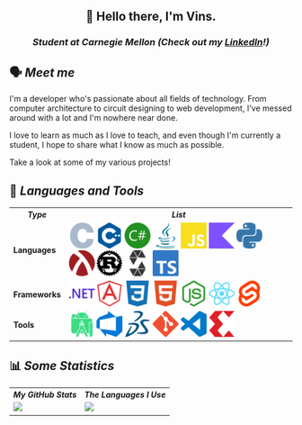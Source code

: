 <h2 align="center">
    👋 Hello there, I'm 
    Vins.
</h2>
<h3 align="center"><i>Student at Carnegie Mellon (Check out my <a href="https://www.linkedin.com/in/sharmavins/">LinkedIn</a>!)</i></h3>

## 🗣 <i>Meet me</i>

I'm a developer who's passionate about all fields of technology. From computer
architecture to circuit designing to web development, I've messed around with a
lot and I'm nowhere near done.

I love to learn as much as I love to teach, and even though I'm currently a
student, I hope to share what I know as much as possible.

Take a look at some of my various projects!

## 💾 <i>Languages and Tools</i>

<table>
    <tr>
        <th><i>Type</i></th>
        <th><i>List</i></th>
    </tr>
    <tr>
        <td><b>Languages</b></td>
        <td>
            <img style="width: 46px; height: 46px" src="assets/c.svg" alt="C" />
            <img style="width: 46px; height: 46px" src="assets/cplusplus.svg" alt="C++" />
            <img style="width: 46px; height: 46px" src="assets/csharp.svg" alt="C#" />
            <img style="width: 46px; height: 46px" src="assets/java.svg" alt="Java" />
            <img style="width: 46px; height: 46px" src="assets/javascript.svg" alt="JavaScript" />
            <img style="width: 46px; height: 46px" src="assets/kotlin.svg" alt="Kotlin" />
            <img style="width: 46px; height: 46px" src="assets/python.svg" alt="Python" />
            <img style="width: 46px; height: 46px" src="assets/racket.svg" alt="Racket" />
            <img style="width: 46px; height: 46px" src="assets/rust.svg" alt="Rust" />
            <img style="width: 46px; height: 46px" src="assets/solidity.svg" alt="Solidity" />
            <img style="width: 46px; height: 46px" src="assets/typescript.svg" alt="TypeScript" />
        </td>
    </tr>
    <tr>
        <td><b>Frameworks</b></td>
        <td>
            <img style="width: 46px; height: 46px" src="assets/dotnet.svg" alt=".NET" />
            <img style="width: 46px; height: 46px" src="assets/angularjs.svg" alt="Angular" />
            <img style="width: 46px; height: 46px" src="assets/css3.svg" alt="CSS3" />
            <img style="width: 46px; height: 46px" src="assets/html5.svg" alt="HTML5" />
            <img style="width: 46px; height: 46px" src="assets/nodedotjs.svg" alt="Node.js" />
            <img style="width: 46px; height: 46px" src="assets/react.svg" alt="React" />
            <img style="width: 46px; height: 46px" src="assets/svelte.svg" alt="Svelte" />
        </td>
    </tr>
    <tr>
        <td><b>Tools</b></td>
        <td>
            <img style="width: 46px; height: 46px" src="assets/androidstudio.svg" alt="Android Studio">
            <img style="width: 46px; height: 46px" src="assets/azuredevops.svg" alt="Azure DevOps">
            <img style="width: 46px; height: 46px" src="assets/dassaultsystemes.svg" alt="Dassault Systèmes">
            <img style="width: 46px; height: 46px" src="assets/git.svg" alt="Git">
            <img style="width: 46px; height: 46px" src="assets/visualstudiocode.svg" alt="Visual Studio Code">
            <img style="width: 46px; height: 46px" src="assets/xilinx.svg" alt="Xilinx">
        </td>
    </tr>
</table>

## 📊 <i>Some Statistics</i>

<table>
    <tr>
        <th><i>My GitHub Stats</i></th>
        <th><i>The Languages I Use</i></th>
    </tr>
    <tr>
        <td>
            <img src="https://streak-stats.demolab.com?user=sharmavins23&theme=tokyonight&hide_border=true&date_format=j%20M%5B%20Y%5D">
        </td>
        <td>
            <img src="https://github-readme-stats.vercel.app/api/top-langs/?username=sharmavins23&layout=compact&theme=tokyonight&hide_border=true">
        </td>
    </tr>
</table>

